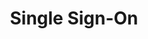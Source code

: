 ---
# -------------------------- #
#      Page & Formatting     #
# -------------------------- #

title: Single Sign-On
permalink: /account-security/single-sign-on
summary: ""

input: false
layout: general
feedback: true

key: "single-sign-on"
type: "security"
weight: 4

# enterprise: true ## TODO: Flip this when confirmed

# -------------------------- #
#        Introduction        #
# -------------------------- #

intro: |
  {{ page.summary }}

  In this guide:

  {% for section in page.sections %}
  - [{{ section.summary }}](#{{ section.anchor }})
  {% endfor %}


# -------------------------- #
#           Content          #
# -------------------------- #

sections:
  - title: ""
    anchor: "basics"
    summary: ""
    content: |
      {% for subsection in section.subsections %}
      - [{{ subsection.title }}](#{{ subsection.anchor }})
      {% endfor %}

  - title: "Enabling and disabling SSO"
    anchor: "enable-disable-sso"
    summary: "How to enable and disable SSO in your Stitch account"
    content: ""
    subsections:
      - title: "Supported identity providers"
        anchor: ""
        content: ""

      - title: ""
        anchor: ""
        content: ""

---